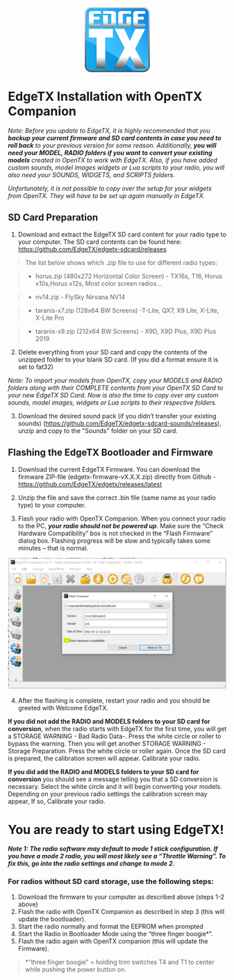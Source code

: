 <p align="center">
<a href="url"><img src="https://github.com/EdgeTX/edgetx.github.io/blob/master/images/edgetx-v2.png" align="center" height="150" width="150" ></a>

# EdgeTX Installation with OpenTX Companion

_Note: Before you update to EdgeTX, it is highly recommended that you **backup your current firmware and SD card contents in case you need to roll back** to your previous version for some reason. Additionally, **you will need your MODEL, RADIO folders if you want to convert your existing models** created in OpenTX to work with EdgeTX. Also, if you have added custom sounds, model images widgets or Lua scripts to your radio, you will also need your SOUNDS, WIDGETS, and SCRIPTS folders._

_Unfortunately, it is not possible to copy over the setup for your widgets from OpenTX. They will have to be set up again manually in EdgeTX._

## SD Card Preparation
1. Download and extract the EdgeTX SD card content for your radio type to your computer. The SD card contents can be found here: https://github.com/EdgeTX/edgetx-sdcard/releases

> The list below shows which .zip file to use for different radio types:

> * horus.zip (480x272 Horizontal Color Screen) - TX16s, T16, Horus x10s,Horus x12s, Most color screen radios...

> * nv14.zip - FlySky Nirvana NV14 

> * taranis-x7.zip (128x64 BW Screens) -T-Lite, QX7, X9 Lite, X-Lite, X-Lite Pro

> * taranis-x9.zip (212x64 BW Screens) - X9D, X9D Plus, X9D Plus 2019

2. Delete everything from your SD card and copy the contents of the unzipped folder to your blank SD card.  (If you did a format ensure it is set to fat32)

_Note: To import your models from OpenTX, copy your MODELS and RADIO folders along with their COMPLETE contents from your OpenTX SD Card to your new EdgeTX SD Card. Now is also the time to copy over any custom sounds, model images, widgets or Lua scripts to their respective folders._

3. Download the desired sound pack (if you didn’t transfer your existing sounds) (https://github.com/EdgeTX/edgetx-sdcard-sounds/releases), unzip and copy to the "Sounds" folder on your SD card.


## Flashing the EdgeTX Bootloader and Firmware

1. Download the current EdgeTX Firmware. You can download the firmware ZIP-file (edgetx-firmware-vX.X.X.zip) directly from Github - https://github.com/EdgeTX/edgetx/releases/latest

2. Unzip the file and save the correct .bin file (same name as your radio type) to your computer.

3. Flash your radio with OpenTX Companion. When you connect your radio to the PC, **_your radio should not be powered up_**. Make sure the “Check Hardware Compatibility” box is not checked in the “Flash Firmware” dialog box. Flashing progress will be slow and typically takes some minutes – that is normal.
 
![](https://github.com/EdgeTX/edgetx.github.io/blob/master/images/Picture3.png)

4. After the flashing is complete, restart your radio and you should be greeted with Welcome EdgeTX. 

**If you did not add the RADIO and MODELS folders to your SD card for conversion**, when the radio starts with EdgeTX for the first time, you will get a STORAGE WARNING - Bad Radio Data-. Press the white circle or roller to bypass the warning. Then you will get another STORAGE WARNING - Storage Preparation. Press the white circle or roller again. Once the SD card is prepared, the calibration screen will appear. Calibrate your radio.

**If you did add the RADIO and MODELS folders to your SD card for conversion** you should see a message telling you that a SD conversion is necessary. Select the white circle and it will begin converting your models. Depending on your previous radio settings the calibration screen may appear, If so, Calibrate your radio.

# You are ready to start using EdgeTX!

_**Note 1: The radio software may default to mode 1 stick configuration. If you have a mode 2 radio, you will most likely see a “Throttle Warning”. To fix this, go into the radio settings and change to mode 2.**_

### For radios without SD card storage, use the following steps:
1.	Download the firmware to your computer as described above (steps 1-2 above)
2.	Flash the radio with OpenTX Companion as described in step 3 (this will update the bootloader).
3.	Start the radio normally and format the EEPROM when prompted
4.	Start the Radio in Bootloader Mode using the “three finger boogie*”.
5.	Flash the radio again with OpenTX companion (this will update the Firmware).

>  *”three finger boogie” = holding trim switches T4 and T1 to center while pushing the power button on.
